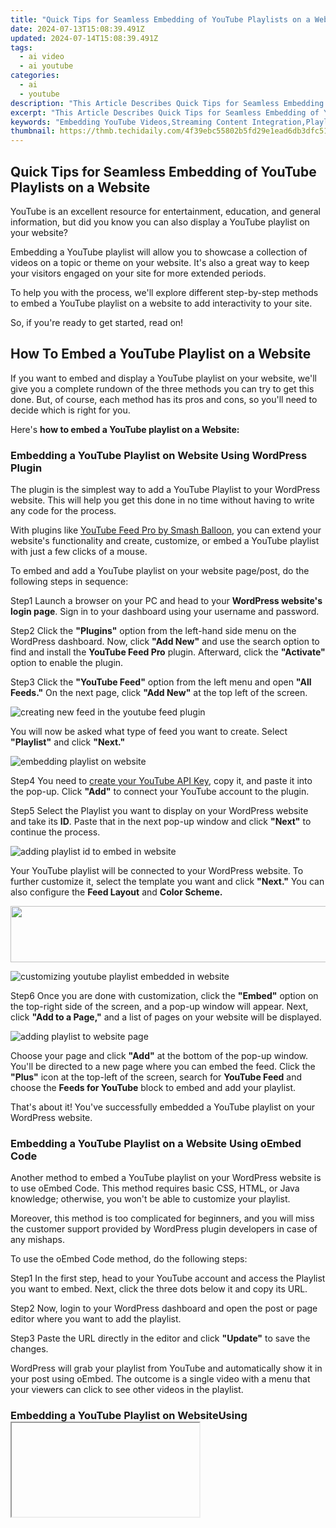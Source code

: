 ```yaml
---
title: "Quick Tips for Seamless Embedding of YouTube Playlists on a Website for 2024"
date: 2024-07-13T15:08:39.491Z
updated: 2024-07-14T15:08:39.491Z
tags:
  - ai video
  - ai youtube
categories:
  - ai
  - youtube
description: "This Article Describes Quick Tips for Seamless Embedding of YouTube Playlists on a Website for 2024"
excerpt: "This Article Describes Quick Tips for Seamless Embedding of YouTube Playlists on a Website for 2024"
keywords: "Embedding YouTube Videos,Streaming Content Integration,Playlist Display Techniques,Video Player Webinclusion,Easy Plugin Implementation,Website Playlist Linking,Seamless Media Showcase"
thumbnail: https://thmb.techidaily.com/4f39ebc55802b5fd29e1ead6db3dfc5174731a378a897f2615b5059637faad66.png
---
```


## Quick Tips for Seamless Embedding of YouTube Playlists on a Website

YouTube is an excellent resource for entertainment, education, and general information, but did you know you can also display a YouTube playlist on your website?

Embedding a YouTube playlist will allow you to showcase a collection of videos on a topic or theme on your website. It's also a great way to keep your visitors engaged on your site for more extended periods.

To help you with the process, we'll explore different step-by-step methods to embed a YouTube playlist on a website to add interactivity to your site.

So, if you're ready to get started, read on!

## How To Embed a YouTube Playlist on a Website

If you want to embed and display a YouTube playlist on your website, we'll give you a complete rundown of the three methods you can try to get this done. But, of course, each method has its pros and cons, so you'll need to decide which is right for you.

Here's **how to embed a YouTube playlist on a Website:**

### Embedding a YouTube Playlist on Website Using WordPress Plugin

The plugin is the simplest way to add a YouTube Playlist to your WordPress website. This will help you get this done in no time without having to write any code for the process.

With plugins like [YouTube Feed Pro by Smash Balloon](https://smashballoon.com/youtube-feed/), you can extend your website's functionality and create, customize, or embed a YouTube playlist with just a few clicks of a mouse.

To embed and add a YouTube playlist on your website page/post, do the following steps in sequence:

Step1 Launch a browser on your PC and head to your **WordPress website's login page**. Sign in to your dashboard using your username and password.

Step2 Click the **"Plugins"** option from the left-hand side menu on the WordPress dashboard. Now, click **"Add New"** and use the search option to find and install the **YouTube Feed Pro** plugin. Afterward, click the **"Activate"** option to enable the plugin.

Step3 Click the **"YouTube Feed"** option from the left menu and open **"All Feeds."** On the next page, click **"Add New"** at the top left of the screen.

![creating new feed in the youtube feed plugin](https://images.wondershare.com/filmora/article-images/2023/03/creating-new-feed-in-the-youtube-feed-plugin.png)

You will now be asked what type of feed you want to create. Select **"Playlist"** and click **"Next."**

![embedding playlist on website](https://images.wondershare.com/filmora/article-images/2023/03/embedding-playlist-on-website.png)

Step4 You need to [create your YouTube API Key](https://developers.google.com/youtube/v3/getting-started), copy it, and paste it into the pop-up. Click **"Add"** to connect your YouTube account to the plugin.

Step5 Select the Playlist you want to display on your WordPress website and take its **ID**. Paste that in the next pop-up window and click **"Next"** to continue the process.

![adding playlist id to embed in website](https://images.wondershare.com/filmora/article-images/2023/03/adding-playlist-id-to-embed-in-website.png)

Your YouTube playlist will be connected to your WordPress website. To further customize it, select the template you want and click **"Next."** You can also configure the **Feed Layout** and **Color Scheme.**

<!-- affiliate ads begin -->
<a href="https://laganoo.pxf.io/c/5597632/1657399/16446" target="_top" id="1657399"><img src="//a.impactradius-go.com/display-ad/16446-1657399" border="0" alt="" width="728" height="90"/></a><img height="0" width="0" src="https://imp.pxf.io/i/5597632/1657399/16446" style="position:absolute;visibility:hidden;" border="0" />
<!-- affiliate ads end -->
![customizing youtube playlist embedded in website](https://images.wondershare.com/filmora/article-images/2023/03/customizing-youtube-playlist-embedded-in-website.png)

Step6 Once you are done with customization, click the **"Embed"** option on the top-right side of the screen, and a pop-up window will appear. Next, click **"Add to a Page,"** and a list of pages on your website will be displayed.

![adding playlist to website page](https://images.wondershare.com/filmora/article-images/2023/03/adding-playlist-to-website-page.png)

Choose your page and click **"Add"** at the bottom of the pop-up window. You'll be directed to a new page where you can embed the feed. Click the **"Plus"** icon at the top-left of the screen, search for **YouTube Feed** and choose the **Feeds for YouTube** block to embed and add your playlist.

That's about it! You've successfully embedded a YouTube playlist on your WordPress website.

### Embedding a YouTube Playlist on a Website Using oEmbed Code

Another method to embed a YouTube playlist on your WordPress website is to use oEmbed Code. This method requires basic CSS, HTML, or Java knowledge; otherwise, you won't be able to customize your playlist.

Moreover, this method is too complicated for beginners, and you will miss the customer support provided by WordPress plugin developers in case of any mishaps.

To use the oEmbed Code method, do the following steps:

Step1 In the first step, head to your YouTube account and access the Playlist you want to embed. Next, click the three dots below it and copy its URL.

Step2 Now, login to your WordPress dashboard and open the post or page editor where you want to add the playlist.

Step3 Paste the URL directly in the editor and click **"Update"** to save the changes.

WordPress will grab your playlist from YouTube and automatically show it in your post using oEmbed. The outcome is a single video with a menu that your viewers can click to see other videos in the playlist.

### Embedding a YouTube Playlist on WebsiteUsing <iframe >

Another way to embed a playlist of your YouTube channel on your WordPress site is by using the iFrame code with the following step-by-step instructions:

Step1 In the first step, launch a browser on your desktop or laptop and go to your **YouTube channel.**

Step2 Now, head to the YouTube playlist you want to embed, click the **"Share"** icon, and a pop-up window will appear.

Step3 Choose the **"Embed"** option, and a new lightbox pop-up will appear, having your playlist's embed code. Click **"Copy"** to save the code on your clipboard.

![embedding youtube playlist in website using iframe code](https://images.wondershare.com/filmora/article-images/2023/03/embedding-youtube-playlist-in-website-using-iframe-code.png)

Step4 Log in to your WordPress dashboard and open the page/post editor where you want to embed the playlist. Click the **"Plus"** icon, search for **"custom HTML,"** and select **"Custom HTML block"** to add to the page/post.

Now, paste the iFrame embed code you've copied from YouTube and click "Update" at the top-right of the screen to save the changes and embed your playlist.

This method will also display one video with a menu from where you and your website viewers can access the playlist. Moreover, there are few customization options to change the appearance.

## A Bonus Tip: YouTube Video Maker - Filmora

If you find your YouTube videos as boring and not engaging as other content on your website, we recommend using [Wondershare Filmora](https://tools.techidaily.com/wondershare/filmora/download/) for your next project.

[Free Download](https://tools.techidaily.com/wondershare/filmora/download/) For Win 7 or later(64-bit)

[Free Download](https://tools.techidaily.com/wondershare/filmora/download/) For macOS 10.14 or later

With this software, you can quickly make eye-captivating YouTube videos by recording from a screen or webcam and can edit them using advanced editing features. Filmora also allows you to instantly export your content to YouTube with just a few clicks, which you can later embed into your website.

Some key features of Wondershare Filmora are as follows:

* Advanced video editing features include keyframing, speed ramping, Boris FX, Motion Tracking, Titles, and more.
* Massive library of preset templates, effects, transitions, animations, and royalty-free music.
* Instant [Export](https://tools.techidaily.com/wondershare/filmora/download/) to YouTube channel.
* Record from webcam, screen, and voiceover.
* Simple drag-and-drop interface.

## Conclusion

This article discusses step-by-step methods **to embed a YouTube playlist on a website** using the WordPress plugin, oEmbed code, and iFrame embed code.

Additionally, we've recommended Wondershare Filmora for making engaging and captivating YouTube videos that you can export directly to your channel from the software.

We hope you've found this article informative and can now display your YouTube playlist on your site without hassle.

[Free Download](https://tools.techidaily.com/wondershare/filmora/download/) For Win 7 or later(64-bit)

[Free Download](https://tools.techidaily.com/wondershare/filmora/download/) For macOS 10.14 or later

With this software, you can quickly make eye-captivating YouTube videos by recording from a screen or webcam and can edit them using advanced editing features. Filmora also allows you to instantly export your content to YouTube with just a few clicks, which you can later embed into your website.

Some key features of Wondershare Filmora are as follows:

* Advanced video editing features include keyframing, speed ramping, Boris FX, Motion Tracking, Titles, and more.
* Massive library of preset templates, effects, transitions, animations, and royalty-free music.
* Instant [Export](https://tools.techidaily.com/wondershare/filmora/download/) to YouTube channel.
* Record from webcam, screen, and voiceover.
* Simple drag-and-drop interface.

## Conclusion

This article discusses step-by-step methods **to embed a YouTube playlist on a website** using the WordPress plugin, oEmbed code, and iFrame embed code.

Additionally, we've recommended Wondershare Filmora for making engaging and captivating YouTube videos that you can export directly to your channel from the software.

We hope you've found this article informative and can now display your YouTube playlist on your site without hassle.

<ins class="adsbygoogle"
     style="display:block"
     data-ad-format="autorelaxed"
     data-ad-client="ca-pub-7571918770474297"
     data-ad-slot="1223367746"></ins>

<ins class="adsbygoogle"
     style="display:block"
     data-ad-format="autorelaxed"
     data-ad-client="ca-pub-7571918770474297"
     data-ad-slot="1223367746"></ins>



<ins class="adsbygoogle"
     style="display:block"
     data-ad-client="ca-pub-7571918770474297"
     data-ad-slot="8358498916"
     data-ad-format="auto"
     data-full-width-responsive="true"></ins>



<span class="atpl-alsoreadstyle">Also read:</span>
<div><ul>
<li><a href="https://instagram-videos.techidaily.com/new-freedom-in-memories-your-instagrams-savior-for-2024/"><u>[New] Freedom in Memories  Your Instagram's Savior for 2024</u></a></li>
<li><a href="https://youtube-blog.techidaily.com/ed-in-2024-the-ultimate-decision-embrace-a-youtube-mcn-or-not/"><u>[Updated] In 2024, The Ultimate Decision  Embrace a YouTube MCN or Not</u></a></li>
<li><a href="https://youtube-blog.techidaily.com/ed-2024-approved-your-ultimate-source-for-online-video-to-mp3-downloads/"><u>[Updated] 2024 Approved  Your Ultimate Source for Online Video to MP3 Downloads</u></a></li>
<li><a href="https://ai-video-editing.techidaily.com/updated-leveraging-the-vectorscope-for-better-color-correction-in-premiere-pro/"><u>Updated Leveraging the Vectorscope for Better Color Correction in Premiere Pro</u></a></li>
<li><a href="https://youtube-blog.techidaily.com/ed-ryans-wealth-wonders-a-kids-fortune-in-the-streaming-space/"><u>[Updated] Ryan’s Wealth Wonders  A Kid's Fortune in the Streaming Space</u></a></li>
<li><a href="https://youtube-blog.techidaily.com/ed-industry-insiders-reveal-their-favorite-gif-makers-for-2024/"><u>[Updated] Industry Insiders Reveal Their Favorite GIF Makers for 2024</u></a></li>
<li><a href="https://youtube-blog.techidaily.com/ed-video-excellence-mirrorless-cameras-vs-traditional-dslrs-for-2024/"><u>[Updated] Video Excellence  Mirrorless Cameras vs Traditional DSLRs for 2024</u></a></li>
<li><a href="https://twitter-videos.techidaily.com/updated-in-2024-troubleshoot-mute-audio-in-tweeted-vids/"><u>[Updated] In 2024, Troubleshoot Mute Audio in Tweeted Vids</u></a></li>
<li><a href="https://youtube-blog.techidaily.com/ed-delving-into-youtubes-functionality-after-upload-for-2024/"><u>[Updated] Delving Into YouTube's Functionality After Upload for 2024</u></a></li>
<li><a href="https://some-tips.techidaily.com/new-the-ultimate-pp-playbook-for-silent-scene-transitions/"><u>[New] The Ultimate PP Playbook for Silent Scene Transitions</u></a></li>
<li><a href="https://youtube-blog.techidaily.com/ed-keep-your-digital-life-streamlined-blocking-youtube-channels-smartly-for-2024/"><u>[Updated] Keep Your Digital Life Streamlined  Blocking Youtube Channels Smartly for 2024</u></a></li>
<li><a href="https://animation-videos.techidaily.com/best-15-classics-animated-cartoon-movies-for-2024/"><u>Best 15 Classics Animated Cartoon Movies for 2024</u></a></li>
<li><a href="https://youtube-blog.techidaily.com/ed-in-2024-ethical-approaches-to-extract-and-convert-youtube-videos/"><u>[Updated] In 2024, Ethical Approaches to Extract and Convert YouTube Videos</u></a></li>
<li><a href="https://youtube-blog.techidaily.com/ed-unlocking-video-potential-essential-courses-for-new-creators/"><u>[Updated] Unlocking Video Potential  Essential Courses for New Creators</u></a></li>
<li><a href="https://youtube-blog.techidaily.com/ed-how-big-should-a-good-thumbnail-be-youtubes-ultimate-guide-for-2024/"><u>[Updated] How Big Should a Good Thumbnail Be? YouTube's Ultimate Guide for 2024</u></a></li>
<li><a href="https://article-tips.techidaily.com/new-2024-approved-maximize-windows-10-top-5-recording-techniques/"><u>[New] 2024 Approved  Maximize Windows 10  Top 5 Recording Techniques</u></a></li>
<li><a href="https://youtube-stream.techidaily.com/2024-approved-the-haven-guide-top-3-non-youtube-video-portals/"><u>2024 Approved  The Haven Guide  Top 3 Non-Youtube Video Portals</u></a></li>
<li><a href="https://digital-screen-recording.techidaily.com/snapshots-of-success-recording-your-switch-gaming-for-2024/"><u>Snapshots of Success  Recording Your Switch Gaming for 2024</u></a></li>
<li><a href="https://youtube-blog.techidaily.com/hat-are-youtube-tags-and-how-can-you-find-great-tags-for-your-videos-for-2024/"><u>[New] What Are YouTube Tags and How Can You Find Great Tags For Your Videos for 2024</u></a></li>
<li><a href="https://youtube-blog.techidaily.com/ed-youtube-earnings-guide-achieving-profitability-through-view-counts-for-2024/"><u>[Updated] YouTube Earnings Guide  Achieving Profitability Through View Counts for 2024</u></a></li>
<li><a href="https://youtube-blog.techidaily.com/ed-expert-tips-for-securing-top-tier-youtube-ad-campaigns-using-famebit-for-2024/"><u>[Updated] Expert Tips for Securing Top-Tier YouTube Ad Campaigns Using FameBit for 2024</u></a></li>
<li><a href="https://youtube-blog.techidaily.com/ed-30plus-trending-youtube-shorts-hashtags-to-make-videos-go-viral-for-2024/"><u>[Updated] 30+ Trending YouTube Shorts Hashtags to Make Videos Go Viral for 2024</u></a></li>
<li><a href="https://youtube-blog.techidaily.com/ed-navigating-legal-pathways-for-gaining-a-million-youtube-views/"><u>[Updated] Navigating Legal Pathways for Gaining a Million YouTube Views</u></a></li>
<li><a href="https://facebook-clips.techidaily.com/updated-unleashing-potential-professional-tips-to-transform-your-social-media-presence-for-2024/"><u>[Updated] Unleashing Potential  Professional Tips to Transform Your Social Media Presence for 2024</u></a></li>
<li><a href="https://some-approaches.techidaily.com/updated-the-seamless-tutorial-for-image-background-cleanup-on-canva/"><u>[Updated] The Seamless Tutorial for Image Background Cleanup on Canva</u></a></li>
<li><a href="https://twitter-videos.techidaily.com/new-2024-approved-the-ultimate-guide-to-effective-twitter-de-following/"><u>[New] 2024 Approved  The Ultimate Guide to Effective Twitter De-Following</u></a></li>
<li><a href="https://youtube-blog.techidaily.com/ed-in-2024-making-compelling-media-previews-for-channels/"><u>[Updated] In 2024, Making Compelling Media Previews for Channels</u></a></li>
<li><a href="https://youtube-blog.techidaily.com/ed-2024-approved-making-everyday-moments-memorable-on-youtube/"><u>[Updated] 2024 Approved  Making Everyday Moments Memorable on YouTube</u></a></li>
<li><a href="https://screen-capture.techidaily.com/new-mov-file-preservation-securing-and-organizing-on-windows-systems-for-2024/"><u>[New] .mov File Preservation  Securing & Organizing on Windows Systems for 2024</u></a></li>
<li><a href="https://youtube-sure.techidaily.com/ed-how-to-trim-youtube-videos-in-2024/"><u>[Updated] How to Trim YouTube Videos, In 2024</u></a></li>
<li><a href="https://youtube-blog.techidaily.com/ed-restoring-visibility-in-your-youtube-screens/"><u>[Updated] Restoring Visibility in Your YouTube Screens</u></a></li>
<li><a href="https://youtube-blog.techidaily.com/ed-words-in-motion-a-guide-to-lively-animation-methods/"><u>[Updated] Words in Motion  A Guide to Lively Animation Methods</u></a></li>
<li><a href="https://youtube-blog.techidaily.com/ed-2024-approved-learn-youtube-editing-tricks-for-flawless-shortening/"><u>[Updated] 2024 Approved  Learn YouTube Editing Tricks for Flawless Shortening</u></a></li>
<li><a href="https://youtube-blog.techidaily.com/ed-unlocking-your-youtube-comment-tracking-on-multiple-devices/"><u>[Updated] Unlocking Your YouTube Comment Tracking on Multiple Devices</u></a></li>
<li><a href="https://extra-approaches.techidaily.com/updated-prime-techniques-for-vhs-photo-effects-on-pconline-platforms/"><u>[Updated] Prime Techniques for VHS Photo Effects on PC/Online Platforms</u></a></li>
<li><a href="https://extra-lessons.techidaily.com/practice-empathy-put-yourself-in-the-speakers-shoes-and-try-to-understand-their-perspective-emotions-and-motivations/"><u>Practice Empathy  Put Yourself in the Speaker's Shoes and Try to Understand Their Perspective, Emotions, and Motivations</u></a></li>
<li><a href="https://video-screen-grab.techidaily.com/shadowplay-vs-obs-pick-your-preferred-gaming-recorder-for-2024/"><u>ShadowPlay Vs OBS - Pick Your Preferred Gaming Recorder for 2024</u></a></li>
<li><a href="https://fox-hovers.techidaily.com/updated-funnyframeforge-picfunnyfactory/"><u>[Updated] FunnyFrameForge  PicFunnyFactory</u></a></li>
</ul></div>
